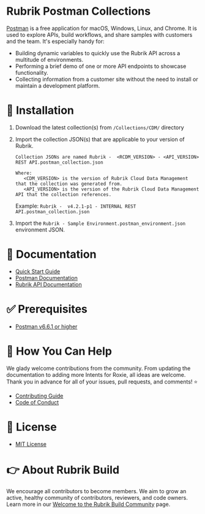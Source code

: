 # Rubrik Postman Collections

[Postman](https://www.getpostman.com/) is a free application for macOS, Windows, Linux, and Chrome. It is used to explore APIs, build workflows, and share samples with customers and the team. It's especially handy for:

* Building dynamic variables to quickly use the Rubrik API across a multitude of environments.
* Performing a brief demo of one or more API endpoints to showcase functionality.
* Collecting information from a customer site without the need to install or maintain a development platform.

# :hammer: Installation

1. Download the latest collection(s) from `/Collections/CDM/` directory

2. Import the collection JSON(s) that are applicable to your version of Rubrik.

   ```text
   Collection JSONs are named Rubrik -  <RCDM_VERSION> - <API_VERSION> REST API.postman_collection.json

   Where:
      <CDM_VERSION> is the version of Rubrik Cloud Data Management that the collection was generated from.
      <API_VERSION> is the version of the Rubrik Cloud Data Management API that the collection references.
   ```

   Example: `Rubrik -  v4.2.1-p1 - INTERNAL REST API.postman_collection.json`

3. Import the `Rubrik - Sample Environment.postman_environment.json` environment JSON.

# :blue_book: Documentation

* [Quick Start Guide](/docs/QUICKSTART.md)
* [Postman Documentation](https://learning.getpostman.com/)
* [Rubrik API Documentation](https://github.com/rubrikinc/api-documentation)

# :white_check_mark: Prerequisites

* [Postman v6.6.1 or higher](https://learning.getpostman.com/docs/postman/launching_postman/installation_and_updates#installing-the-postman-app)

# :muscle: How You Can Help

We glady welcome contributions from the community. From updating the documentation to adding more Intents for Roxie, all ideas are welcome. Thank you in advance for all of your issues, pull requests, and comments! :star:

* [Contributing Guide](CONTRIBUTING.md)
* [Code of Conduct](CODE_OF_CONDUCT.md)

# :pushpin: License

* [MIT License](LICENSE)

# :point_right: About Rubrik Build

We encourage all contributors to become members. We aim to grow an active, healthy community of contributors, reviewers, and code owners. Learn more in our [Welcome to the Rubrik Build Community](https://github.com/rubrikinc/welcome-to-rubrik-build) page.